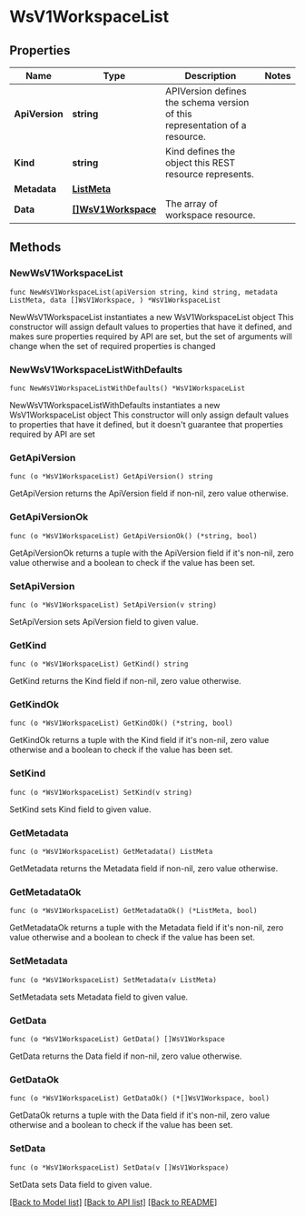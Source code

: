 # WsV1WorkspaceList

## Properties

Name | Type | Description | Notes
------------ | ------------- | ------------- | -------------
**ApiVersion** | **string** | APIVersion defines the schema version of this representation of a resource. | 
**Kind** | **string** | Kind defines the object this REST resource represents. | 
**Metadata** | [**ListMeta**](ListMeta.md) |  | 
**Data** | [**[]WsV1Workspace**](WsV1Workspace.md) | The array of workspace resource. | 

## Methods

### NewWsV1WorkspaceList

`func NewWsV1WorkspaceList(apiVersion string, kind string, metadata ListMeta, data []WsV1Workspace, ) *WsV1WorkspaceList`

NewWsV1WorkspaceList instantiates a new WsV1WorkspaceList object
This constructor will assign default values to properties that have it defined,
and makes sure properties required by API are set, but the set of arguments
will change when the set of required properties is changed

### NewWsV1WorkspaceListWithDefaults

`func NewWsV1WorkspaceListWithDefaults() *WsV1WorkspaceList`

NewWsV1WorkspaceListWithDefaults instantiates a new WsV1WorkspaceList object
This constructor will only assign default values to properties that have it defined,
but it doesn't guarantee that properties required by API are set

### GetApiVersion

`func (o *WsV1WorkspaceList) GetApiVersion() string`

GetApiVersion returns the ApiVersion field if non-nil, zero value otherwise.

### GetApiVersionOk

`func (o *WsV1WorkspaceList) GetApiVersionOk() (*string, bool)`

GetApiVersionOk returns a tuple with the ApiVersion field if it's non-nil, zero value otherwise
and a boolean to check if the value has been set.

### SetApiVersion

`func (o *WsV1WorkspaceList) SetApiVersion(v string)`

SetApiVersion sets ApiVersion field to given value.


### GetKind

`func (o *WsV1WorkspaceList) GetKind() string`

GetKind returns the Kind field if non-nil, zero value otherwise.

### GetKindOk

`func (o *WsV1WorkspaceList) GetKindOk() (*string, bool)`

GetKindOk returns a tuple with the Kind field if it's non-nil, zero value otherwise
and a boolean to check if the value has been set.

### SetKind

`func (o *WsV1WorkspaceList) SetKind(v string)`

SetKind sets Kind field to given value.


### GetMetadata

`func (o *WsV1WorkspaceList) GetMetadata() ListMeta`

GetMetadata returns the Metadata field if non-nil, zero value otherwise.

### GetMetadataOk

`func (o *WsV1WorkspaceList) GetMetadataOk() (*ListMeta, bool)`

GetMetadataOk returns a tuple with the Metadata field if it's non-nil, zero value otherwise
and a boolean to check if the value has been set.

### SetMetadata

`func (o *WsV1WorkspaceList) SetMetadata(v ListMeta)`

SetMetadata sets Metadata field to given value.


### GetData

`func (o *WsV1WorkspaceList) GetData() []WsV1Workspace`

GetData returns the Data field if non-nil, zero value otherwise.

### GetDataOk

`func (o *WsV1WorkspaceList) GetDataOk() (*[]WsV1Workspace, bool)`

GetDataOk returns a tuple with the Data field if it's non-nil, zero value otherwise
and a boolean to check if the value has been set.

### SetData

`func (o *WsV1WorkspaceList) SetData(v []WsV1Workspace)`

SetData sets Data field to given value.



[[Back to Model list]](../README.md#documentation-for-models) [[Back to API list]](../README.md#documentation-for-api-endpoints) [[Back to README]](../README.md)


